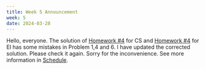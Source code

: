 ```yaml
---
title: Week 5 Announcement
week: 5
date: 2024-03-28
---
```

Hello, everyone. The solution of [Homework #4](https://basics.sjtu.edu.cn/~yangqizhe/pdf/la2024s/homework/LA-hw4forCS.pdf)  for CS and [Homework #4](https://basics.sjtu.edu.cn/~yangqizhe/pdf/la2024s/homework/LA-hw4forEI.pdf)  for EI has some mistakes in Problem 1,4 and 6. I have updated the corrected solution. Please check it again. Sorry for the inconvenience. See more information in [Schedule](../schedule).